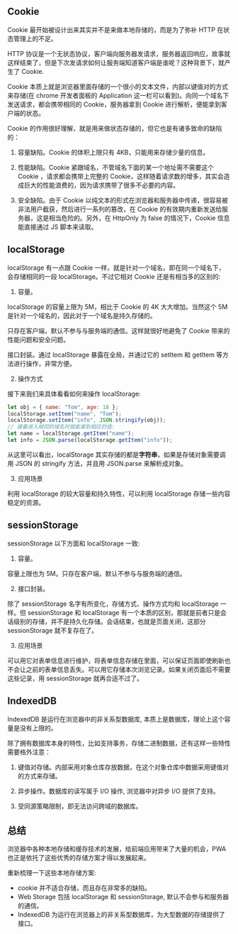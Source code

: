 ## Cookie

Cookie 最开始被设计出来其实并不是来做本地存储的，而是为了弥补 HTTP 在状态管理上的不足。

HTTP 协议是一个无状态协议，客户端向服务器发请求，服务器返回响应，故事就这样结束了，但是下次发请求如何让服务端知道客户端是谁呢？这种背景下，就产生了 Cookie.

Cookie 本质上就是浏览器里面存储的一个很小的文本文件，内部以键值对的方式来存储(在 chrome 开发者面板的 Application 这一栏可以看到)。向同一个域名下发送请求，都会携带相同的 Cookie，服务器拿到 Cookie 进行解析，便能拿到客户端的状态。

Cookie 的作用很好理解，就是用来做状态存储的，但它也是有诸多致命的缺陷的：

1. 容量缺陷。Cookie 的体积上限只有 4KB，只能用来存储少量的信息。

2. 性能缺陷。Cookie 紧跟域名，不管域名下面的某一个地址需不需要这个 Cookie ，请求都会携带上完整的 Cookie，这样随着请求数的增多，其实会造成巨大的性能浪费的，因为请求携带了很多不必要的内容。

3. 安全缺陷。由于 Cookie 以纯文本的形式在浏览器和服务器中传递，很容易被非法用户截获，然后进行一系列的篡改，在 Cookie 的有效期内重新发送给服务器，这是相当危险的。另外，在 HttpOnly 为 false 的情况下，Cookie 信息能直接通过 JS 脚本来读取。

## localStorage

localStorage 有一点跟 Cookie 一样，就是针对一个域名，即在同一个域名下，会存储相同的一段 localStorage。不过它相对 Cookie 还是有相当多的区别的:

1. 容量。

localStorage 的容量上限为 5M，相比于 Cookie 的 4K 大大增加。当然这个 5M 是针对一个域名的，因此对于一个域名是持久存储的。

只存在客户端，默认不参与与服务端的通信。这样就很好地避免了 Cookie 带来的性能问题和安全问题。

接口封装。通过 localStorage 暴露在全局，并通过它的 setItem 和 getItem 等方法进行操作，非常方便。

2. 操作方式

接下来我们来具体看看如何来操作 localStorage:

```js
let obj = { name: "Tom", age: 18 };
localStorage.setItem("name", "Tom");
localStorage.setItem("info", JSON.stringify(obj));
// 接着进入相同的域名时就能拿到相应的值:
let name = localStorage.getItem("name");
let info = JSON.parse(localStorage.getItem("info"));
```

从这里可以看出，localStorage 其实存储的都是**字符串**，如果是存储对象需要调用 JSON 的 stringify 方法，并且用 JSON.parse 来解析成对象。

3. 应用场景

利用 localStorage 的较大容量和持久特性，可以利用 localStorage 存储一些内容稳定的资源。

## sessionStorage

sessionStorage 以下方面和 localStorage 一致:

1. 容量。

容量上限也为 5M。只存在客户端，默认不参与与服务端的通信。

2. 接口封装。

除了 sessionStorage 名字有所变化，存储方式、操作方式均和 localStorage 一样。但 sessionStorage 和 localStorage 有一个本质的区别，那就是前者只是会话级别的存储，并不是持久化存储。会话结束，也就是页面关闭，这部分 sessionStorage 就不复存在了。

3. 应用场景

可以用它对表单信息进行维护，将表单信息存储在里面，可以保证页面即使刷新也不会让之前的表单信息丢失。可以用它存储本次浏览记录。如果关闭页面后不需要这些记录，用 sessionStorage 就再合适不过了。

## IndexedDB

IndexedDB 是运行在浏览器中的非关系型数据库, 本质上是数据库，理论上这个容量是没有上限的。

除了拥有数据库本身的特性，比如支持事务，存储二进制数据，还有这样一些特性需要格外注意：

1. 键值对存储。内部采用对象仓库存放数据，在这个对象仓库中数据采用键值对的方式来存储。

2. 异步操作。数据库的读写属于 I/O 操作, 浏览器中对异步 I/O 提供了支持。

3. 受同源策略限制，即无法访问跨域的数据库。

## 总结

浏览器中各种本地存储和缓存技术的发展，给前端应用带来了大量的机会，PWA 也正是依托了这些优秀的存储方案才得以发展起来。

重新梳理一下这些本地存储方案:

- cookie 并不适合存储，而且存在非常多的缺陷。
- Web Storage 包括 localStorage 和 sessionStorage, 默认不会参与和服务器的通信。
- IndexedDB 为运行在浏览器上的非关系型数据库，为大型数据的存储提供了接口。
